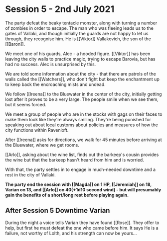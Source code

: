 # Session 5 - 2nd July 2021

The party defeat the beaky tentacle monster, along with turning a number of zombies in order to escape. The man who was fleeing leads us to the gates of Vallaki, and though initially the guards are not happy to let us through, they recognise him. He is [[Viktor]] Vallakovich, the son of the [[Baron]].

We meet one of his guards, Alec - a hooded figure. [[Viktor]] has been leaving the city walls to practice magic, trying to escape Barovia, but has had no success. Alec is unsurprised by this.

We are told some information about the city - that there are patrols of the walls called the [[Watchers]], who don't fight but keep the enchantment up to keep back the encroaching mists and undead.

We follow [[Ireena]] to the Bluewater in the center of the city, initially getting lost after it proves to be a very large. The people smile when we see them, but it seems forced.

We meet a group of people who are in the stocks with gags on their faces to make them look like they're always smiling. They're being punished for speaking out about local customs about policies and measures of how the city functions within Ravenloft.

After [[Ireena]] asks for directions, we walk for 45 minutes before arriving at the Bluewater, where we get rooms. 

[[Arlo]], asking about the wine list, finds out the barkeep's cousin provides the wine but that the barkeep hasn't heard from him and is worried.

With that, the party settles in to engage in much-needed downtime and a rest in the city of Vallaki.

**The party end the session with [[Magda]] on 1 HP, [[Jeremiah]] on 18, Varian on 13, and [[Arlo]] on 40(+1d10 second wind) - but will presumably gain the benefits of a short/long rest before playing again.**


## After Session 5 Downtime Varian 

During the night a voice tells Varian they have found [[Rose]]. They offer to help, but first he must defeat the one who came before him. It says He is a failure, not worthy of Lolth, and his strength can now be yours…